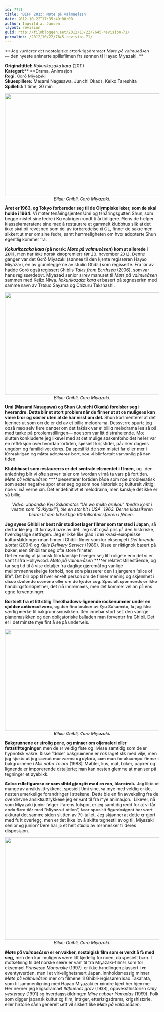 ```yaml
---
id: 7721
title: 'BIFF 2012: Møte på valmueåsen'
date: 2012-10-22T17:35:49+00:00
author: Ingvild A. Jansen
layout: revision
guid: http://filmbloggen.net/2012/10/22/7645-revision-71/
permalink: /2012/10/22/7645-revision-71/
---
```

**Jeg vurderer det nostalgiske etterkrigsdramaet _Møte på valmueåsen_— den nyeste animerte spillefilmen fra sønnen til Hayao Miyazaki. **

**Originaltittel:** _Kokurikozaka kara_ (2011)  
**Kategori:**** **Drama, Animasjon  
**Regi:** Gorō Miyazaki  
**Skuespillere:** Masami Nagasawa, Junichi Okada, Keiko Takeshita  
**Spilletid:** 1 time, 30 min

<p style="text-align: center">
  <a href="http://filmbloggen.net/?attachment_id=7647" rel="attachment wp-att-7647"><img class="aligncenter size-large wp-image-7647" src="http://filmbloggen.net/wp-content/uploads//2012/10/gvavrdy14-620x335.jpg" alt="" width="620" height="335" /></a><em>Bilde: Ghibli, Gorō Miyazaki.</em>
</p>

**Året er 1963, og Tokyo forbereder seg til de Olympiske leker, som de skal holde i 1964.** Vi møter tenåringsjenten Umi og tenåringsgutten Shun, som begge mistet sine fedre i Koreakrigen rundt ti år tidligere. Mens de hjelper klassekameratene sine med å restaurere et gammelt klubbhus slik at det ikke skal bli revet ned som del av forberedelse til OL, finner de sakte men sikkert ut mer om sine fedre, samt hemmeligheten om hvor adopterte Shun egentlig kommer fra.

**_Kokurikozaka kara_ (på norsk: _Møte på valmueåsen_) kom ut allerede i 2011,** men har ikke norsk kinopremiere før 23. november 2012. Denne gangen var det Gorō Miyazaki (sønnen til den kjente regissøren Hayao Miyazaki, en av grunnleggerne av studio Ghibli) som regisserte. Fra før av hadde Gorō også regissert Ghiblis _Tales from Earthsea_ (2006), som var hans regissørdebut. Miyazaki senior skrev manuset til _Møte på valmueåsen_ sammen med Keiko Niwa. _Kokurikozaka kara_ er basert på tegneserien med samme navn av Tetsuo Sayama og Chizuru Takahashi.

<p style="text-align: center">
  <a href="http://filmbloggen.net/?attachment_id=7705" rel="attachment wp-att-7705"><img class="aligncenter size-large wp-image-7705" src="http://filmbloggen.net/wp-content/uploads//2012/10/poppy4-620x335.jpg" alt="" width="620" height="335" /></a><em>Bilde: Ghibli, Gorō Miyazaki.</em>
</p>

**Umi (Masami Nasagawa) og Shun (Junichi Okada) forelsker seg i hverandre. Dette blir et stort problem når de finner ut at de muligens kan være bror og søster uten at de har visst om det.** Shun kommenterer at det kjennes ut som om de er del av et billig melodrama. Dessverre spurte jeg også meg selv flere ganger om det faktisk var et billig melodrama jeg så på, med tanke på problemstillingen— noe som var litt distraherende. Mot slutten konkluderte jeg likevel med at det mulige søskenforholdet heller var en refleksjon over hvordan fortiden, spesielt krigstider, påvirker dagens ungdom og familielivet deres. Da spesifikt de som mistet far eller mor i Koreakrigen og måtte adopteres bort, noe vi blir fortalt var vanlig på den tiden.

**Klubbhuset som restaureres er det sentrale elementet i filmen,** og i den anledning blir vi ofte servert taler om hvordan vi må ta vare på fortiden. _Møte på valmueåsen_ ****presenterer fortiden både som noe problematisk som setter negative spor etter seg og som noe historisk og kulturelt viktig; noe vi må verne om. Det er definitivt et melodrama, men kanskje det ikke er så billig.

<p style="text-align: center">
  <div class="video-shortcode">
  </div>
</p>

<p style="text-align: center">
  <em>Video: Japanske Kyu Sakamotos ”Ue wo muite arukou” (bedre kjent i vesten som ”Sukiyaki”), ble en stor hit i USA i 1963. Denne klassikeren bidrar til den tidsriktige 60-tallsatmosfæren i filmen. </em>
</p>

**Jeg synes Ghibli er best når studioet lager filmer som tar sted i Japan**, så derfor ble jeg litt fornøyd bare av dét. Jeg satt også pris på den historiske, hverdagslige settingen. Jeg er ikke like glad i den kvasi-europeiske kulturskildringen man finner i Ghibli-filmer som for eksempel i _Det levende slottet_ (2004) og _Kikis Delivery Service_ (1989). Disse er riktignok basert på bøker, men Ghibli tar seg ofte store friheter.  
Det er vanlig at japansk film kanskje beveger seg litt roligere enn det vi er vant til fra Hollywood. _Møte på valmueåsen_ ****er relativt stillestående, og tar seg tid til å vise detaljer fra daglige gjøremål og vanlige mellommenneskelige forhold, noe som plasserer den i sjangeren ”slice of life”. Det blir opp til hver enkelt person om de finner mening og skjønnhet i disse dvelende scenene eller om de kjeder seg. Spesielt spennende er ikke handlingsforløpet her, det må innrømmes, men det kommer vel an på ens egne forventninger.

**Bortsett fra et litt stilig The Shadows-lignende rockenummer under en sjelden actionsekvens**, og den fine bruken av Kyu Sakamoto, la jeg ikke særlig merke til bakgrunnsmusikken. Den innebar stort sett den vanlige pianomusikken og den obligatoriske balladen man forventer fra Ghibli. Det er i det minste mye fint å se på underveis.

<p style="text-align: center">
  <a href="http://filmbloggen.net/?attachment_id=7656" rel="attachment wp-att-7656"><img class="aligncenter size-full wp-image-7656" src="http://filmbloggen.net/wp-content/uploads//2012/10/poppy1.jpg" alt="" width="620" height="332" /></a><em>Bilde: Ghibli, Gorō Miyazaki.</em>
</p>

**Bakgrunnene er utrolig pene, og minner om oljemaleri eller fettstifttegninger**, men de er veldig flate og livløse samtidig som de er hypnotisk vakre. Disse ”døde” bakgrunnene er nok laget slik med vilje, men jeg kjente at jeg savnet mer varme og dybde, som man for eksempel finner i bakgrunnene i _Min nabo Totoro_ (1988). Møbler, hus, mat, bøker, papirer og lignende er imponerende detaljerte; man kan nesten glemme at man ser på tegninger et øyeblikk.

**Selve rollefigurene er som alltid gjengitt med en ren, klar strek.** Jeg likte at mange av ansiktsuttrykkene, spesielt Umi sine, sa mye med veldig enkle, nesten umerkelige forandringer i strekene. Dette ble en fin avveksling fra de overdrevne ansiktsuttrykkene jeg er vant til fra mye animasjon.  Likevel, nå som Miyazaki junior følger i farens fotspor, er jeg samtidig redd for at vi får enda flere tiår med ”Miyazaki-stilen”, hvor spesielt figurdesignet har vært akkurat det samme siden slutten av 70-tallet. Jeg skjønner at dette er gjort med fullt overlegg, men er det ikke lov å skifte tegnestil av og til, Miyazaki senior og junior? Dere har jo et helt studio av mennesker til deres disposisjon.

<p style="text-align: center">
  <a href="http://filmbloggen.net/?attachment_id=7657" rel="attachment wp-att-7657"><img class="aligncenter size-large wp-image-7657" src="http://filmbloggen.net/wp-content/uploads//2012/10/poppy2-620x335.jpg" alt="" width="620" height="335" /></a><em>Bilde: Ghibli, Gorō Miyazaki.</em>
</p>

**_Møte på valmueåsen_ er en vakker, nostalgisk film som er verdt å få med seg,** men den kan muligens være litt kjedelig for noen, da spesielt barn. I motsetning til det norske seere er vant til fra Miyazaki-filmer som for eksempel _Prinsesse Mononoke_ (1997), er ikke handlingen plassert i en eventyrverden, men i et virkelighetsnært Japan. Innholdsmessig minner _Møte på valmueåsen_ mer om filmene til Ghibli-regissøren Isao Takahata, som til sammenligning med Hayao Miyazaki er mindre kjent her hjemme. Her nevner jeg krigsdramaet _Ildfluenes grav_ (1988), oppveksthistorien _Only yesterday_ (1991) og hverdagsskildringen _Mine naboer Yamadas_ (1999). Folk som digger japansk kultur og film, intriger, etterkrigsdrama, krigshistorie, eller historie sånn generelt sett vil sikkert like _Møte på valmueåsen_.

<div class="video-shortcode">
</div>
